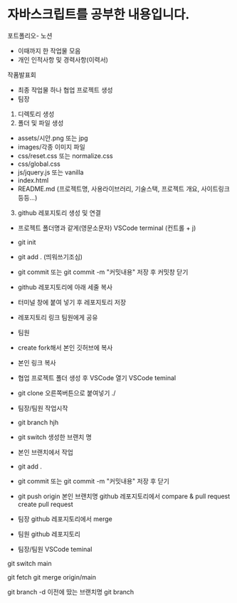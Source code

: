 # 자바스크립트를 공부한 내용입니다.

포트폴리오- 노션
- 이때까지 한 작업물 모음
- 개인 인적사항 및 경력사항(이력서)

작품발표회 
- 최종 작업물 하나 
협업 프로젝트 생성
- 팀장 
1. 디렉토리 생성 
2. 폴더 및 파일 생성
- assets/시안.png 또는 jpg
- images/각종 이미지 파일
- css/reset.css 또는 normalize.css
- css/global.css
- js/jquery.js 또는 vanilla
- index.html
- README.md (프로젝트명, 사용라이브러리, 기술스택, 프로젝트 개요, 사이트링크 등등...)
3. github 레포지토리 생성 및 연결
- 프로젝트 폴더명과 같게(영문소문자)
VSCode terminal (컨트롤 + j)
- git init
- git add . (띄워쓰기조심)
- git commit 또는 git commit -m "커밋내용"
저장 후 커밋창 닫기
- github 레포지토리에 아래 세줄 복사
- 터미널 창에 붙여 넣기 후 레포지토리 저장
- 레포지토리 링크 팀원에게 공유 

- 팀원
- create fork해서 본인 깃허브에 복사
- 본인 링크 복사
- 협업 프로젝트 폴더 생성 후 VSCode 열기
VSCode teminal
- git clone 오른쪽버튼으로 붙여넣기 ./

- 팀장/팀원 작업시작
- git branch hjh
- git switch 생성한 브랜치 명

- 본인 브랜치에서 작업
- git add .
- git commit 또는 git commit -m "커밋내용"
저장 후 닫기 
- git push origin 본인 브랜치명
github 레포지토리에서 
compare & pull request
create pull request

- 팀장
github 레포지토리에서 merge

- 팀원
github 레포지토리 

- 팀장/팀원
VSCode teminal

git switch main

git fetch
git merge origin/main

git branch -d 이전에 땄는 브랜치명
git branch 
